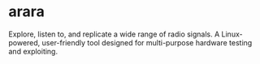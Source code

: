 # arara
Explore, listen to, and replicate a wide range of radio signals. A Linux-powered, user-friendly tool designed for multi-purpose hardware testing and exploiting.
